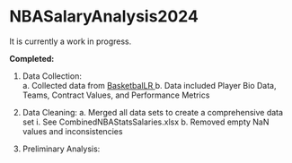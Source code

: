 # NBASalaryAnalysis2024

It is currently a work in progress.

**Completed:**

1. Data Collection:     
  a. Collected data from [BasketbalLR  ](https://www.basketball-reference.com/)
  b. Data included Player Bio Data, Teams, Contract Values, and Performance Metrics
    
  3. Data Cleaning:
    a. Merged all data sets to create a comprehensive data set
      i. See CombinedNBAStatsSalaries.xlsx
    b. Removed empty NaN values and inconsistencies
  4. Preliminary Analysis:
